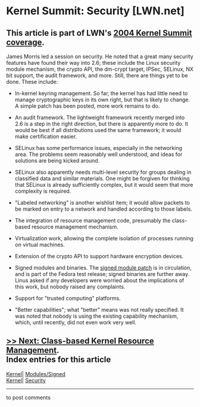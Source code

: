# Kernel Summit: Security [LWN.net]

This article is part of LWN's [2004 Kernel Summit coverage](/Articles/KernelSummit2004/).   
---  
James Morris led a session on security. He noted that a great many security features have found their way into 2.6; these include the Linux security module mechanism, the crypto API, the dm-crypt target, IPSec, SELinux, NX bit support, the audit framework, and more. Still, there are things yet to be done. These include: 

  * In-kernel keyring management. So far, the kernel has had little need to manage cryptographic keys in its own right, but that is likely to change. A simple patch has been posted, more work remains to do. 

  * An audit framework. The lightweight framework recently merged into 2.6 is a step in the right direction, but there is apparently more to do. It would be best if all distributions used the same framework; it would make certification easier. 

  * SELinux has some performance issues, especially in the networking area. The problems seem reasonably well understood, and ideas for solutions are being kicked around. 

  * SELinux also apparently needs multi-level security for groups dealing in classified data and similar materials. One might be forgiven for thinking that SELinux is already sufficiently complex, but it would seem that more complexity is required. 

  * "Labeled networking" is another wishlist item; it would allow packets to be marked on entry to a network and handled according to those labels. 

  * The integration of resource management code, presumably the class-based resource management mechanism. 

  * Virtualization work, allowing the complete isolation of processes running on virtual machines. 

  * Extension of the crypto API to support hardware encryption devices. 

  * Signed modules and binaries. The [signed module patch](http://lwn.net/Articles/92617/) is in circulation, and is part of the Fedora test release; signed binaries are further away. Linus asked if any developers were worried about the implications of this work, but nobody raised any complaints. 

  * Support for "trusted computing" platforms. 

  * "Better capabilities"; what "better" means was not really specified. It was noted that nobody is using the existing capability mechanism, which, until recently, did not even work very well. 




[>> Next: Class-based Kernel Resource Management](/Articles/94573/).  
Index entries for this article  
---  
[Kernel](/Kernel/Index)| [Modules/Signed](/Kernel/Index#Modules-Signed)  
[Kernel](/Kernel/Index)| [Security](/Kernel/Index#Security)  
  


* * *

to post comments 
